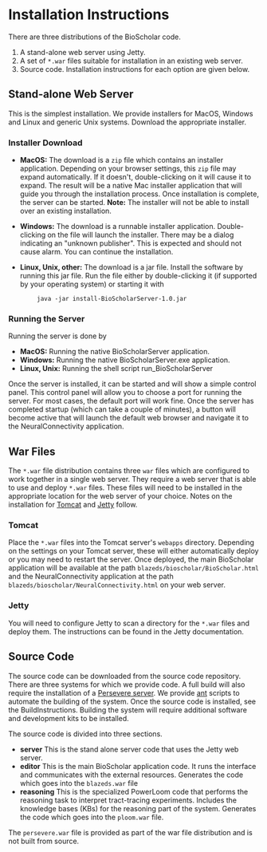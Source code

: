 # Installation Instructions #

There are three distributions of the BioScholar code.
  1. A stand-alone web server using Jetty.
  1. A set of `*.war` files suitable for installation in an existing web server.
  1. Source code.
Installation instructions for each option are given below.

## Stand-alone Web Server ##

This is the simplest installation.  We provide installers for MacOS, Windows and Linux and generic Unix systems.  Download the appropriate installer.

### Installer Download ###

  * **MacOS:**  The download is a `zip` file which contains an installer application.  Depending on your browser settings, this `zip` file may expand automatically.  If it doesn't, double-clicking on it will cause it to expand.  The result will be a native Mac installer application that will guide you through the installation process.  Once installation is complete, the server can be started.  **Note:** The installer will not be able to install over an existing installation.

  * **Windows:** The download is a runnable installer application.  Double-clicking on the file will launch the installer.  There may be a dialog indicating an "unknown publisher".  This is expected and should not cause alarm.  You can continue the installation.

  * **Linux, Unix, other:** The download is a jar file.  Install the software by running this jar file.  Run the file  either by double-clicking it (if supported by your operating system) or starting it  with
```
        java -jar install-BioScholarServer-1.0.jar
```


### Running the Server ###

Running the server is done by
  * **MacOS:** Running the native BioScholarServer application.
  * **Windows:** Running the native BioScholarServer.exe application.
  * **Linux, Unix:** Running the shell script run\_BioScholarServer

Once the server is installed, it can be started and will show a simple control panel.  This control panel will allow you to choose a port for running the server.  For most cases, the default port will work fine.  Once the server has completed startup (which can take a couple of minutes), a button will become active that will launch the default web browser and navigate it to the NeuralConnectivity application.

## War Files ##

The `*.war` file distribution contains three `war` files which are configured to work together in a single web server.  They require a web server that is able to use and deploy `*.war` files. These files will need to be installed in the appropriate location for the web server of your choice.  Notes on the installation for [Tomcat](http://tomcat.apache.org/) and [Jetty](http://jetty.codehaus.org/jetty/) follow.

### Tomcat ###

Place the `*.war` files into the Tomcat server's `webapps` directory.  Depending on the settings on your Tomcat server, these will either automatically deploy or you may need to restart the server.  Once deployed, the main BioScholar application will be available at the path `blazeds/bioscholar/BioScholar.html` and the NeuralConnectivity application at the path `blazeds/bioscholar/NeuralConnectivity.html` on your web server.

### Jetty ###

You will need to configure Jetty to scan a directory for the `*.war` files and deploy them.  The instructions can be found in the Jetty documentation.

## Source Code ##

The source code can be downloaded from the source code repository.  There are three systems for which we provide code.   A full build will also require the installation of a [Persevere server](http://www.persvr.org/Page/Persevere).  We provide [ant](http://ant.apache.org/) scripts to automate the building of the system.  Once the source code is installed, see the BuildInstructions.  Building the system will require additional software and development kits to be installed.

The source code is divided into three sections.
  * **server** This is the stand alone server code that uses the Jetty web server.
  * **editor** This is the main BioScholar application code.  It runs the interface and communicates with the external resources.  Generates the code which goes into the `blazeds.war` file
  * **reasoning** This is the specialized PowerLoom code that performs the reasoning task to interpret tract-tracing experiments.  Includes the knowledge bases (KBs) for the reasoning part of the system.  Generates the code which goes into the `ploom.war` file.

The `persevere.war` file is provided as part of the war file distribution and is not built from source.